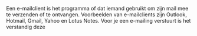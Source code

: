Een e-mailclient is het programma of dat iemand gebruikt om zijn mail
mee te verzenden of te ontvangen. Voorbeelden van e-mailclients zijn
Outlook, Hotmail, Gmail, Yahoo en Lotus Notes. Voor je een e-mailing
verstuurt is het verstandig deze
